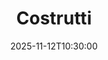---
type: lecture
date: 2025-11-12T10:30:00
title: Costrutti
thumbnail: /static_files/presentations/lec.jpg
links:
    - url: static_files/lectures/programmazione/2.pdf
      name: slides
    
    - url: static_files/lectures/programmazione/2.pdf
      name: notebook
    
hide_from_announcments: true
---
